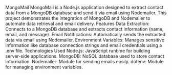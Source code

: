 MongoMail
MongoMail is a Node.js application designed to extract contact data from a MongoDB database and send it via email using Nodemailer. This project demonstrates the integration of MongoDB and Nodemailer to automate data retrieval and email delivery.
Features
Data Extraction: Connects to a MongoDB database and extracts contact information (name, email, and message).
Email Notifications: Automatically sends the extracted data via email using Nodemailer.
Environment Variables: Manages sensitive information like database connection strings and email credentials using a .env file.
Technologies Used
Node.js: JavaScript runtime for building server-side applications.
MongoDB: NoSQL database used to store contact information.
Nodemailer: Module for sending emails easily.
dotenv: Module for managing environment variables.
